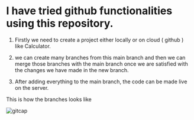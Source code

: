 # I have tried github functionalities using this repository.

1) Firstly we need to create a project either locally or on cloud ( github ) like Calculator.

2) we can create many branches from this main branch and then we can merge those branches with the main branch once we are satisfied with the changes we have made in the new branch.

3) After adding everything to the main branch, the code can be made live on the server.

This is how the branches looks like

![gitcap](https://user-images.githubusercontent.com/75979160/180031587-00239763-7d26-4f36-ac72-cf84beb67dc5.PNG)

